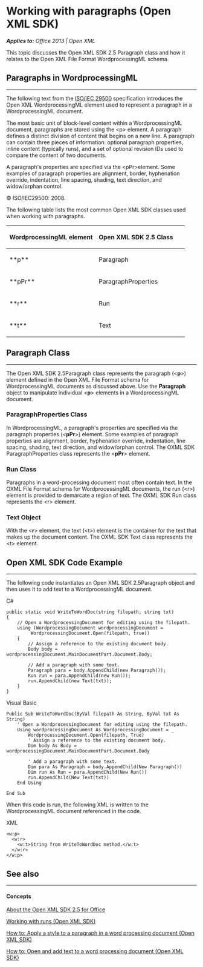 
# Working with paragraphs (Open XML SDK)
***Applies to:** Office 2013 | Open XML*

This topic discusses the Open XML SDK 2.5 <span sdata="cer"
target="T:DocumentFormat.OpenXml.Wordprocessing.Paragraph"><span
class="nolink">Paragraph</span></span> class and how it relates to the
Open XML File Format WordprocessingML schema.

## Paragraphs in WordprocessingML

-------------------------------------------------------------------------------------------------------------------------------------------------------------------------------------------------------------------

The following text from the [ISO/IEC
29500](http://go.microsoft.com/fwlink/?LinkId=194337) specification
introduces the Open XML WordprocessingML element used to represent a
paragraph in a WordprocessingML document.

The most basic unit of block-level content within a WordprocessingML
document, paragraphs are stored using the \<p\> element. A paragraph
defines a distinct division of content that begins on a new line. A
paragraph can contain three pieces of information: optional paragraph
properties, inline content (typically runs), and a set of optional
revision IDs used to compare the content of two documents.

A paragraph's properties are specified via the \<pPr\>element. Some
examples of paragraph properties are alignment, border, hyphenation
override, indentation, line spacing, shading, text direction, and
widow/orphan control.

© ISO/IEC29500: 2008.

The following table lists the most common Open XML SDK classes used when
working with paragraphs.

<table>
<colgroup>
<col width="50%" />
<col width="50%" />
</colgroup>
<thead>
<tr class="header">
<th align="left"><p>WordprocessingML element</p></th>
<th align="left"><p>Open XML SDK 2.5 Class</p></th>
</tr>
</thead>
<tbody>
<tr class="odd">
<td align="left"><p>**p**</p></td>
<td align="left"><p>Paragraph</p></td>
</tr>
<tr class="even">
<td align="left"><p>**pPr**</p></td>
<td align="left"><p>ParagraphProperties</p></td>
</tr>
<tr class="odd">
<td align="left"><p>**r**</p></td>
<td align="left"><p>Run</p></td>
</tr>
<tr class="even">
<td align="left"><p>**t**</p></td>
<td align="left"><p>Text</p></td>
</tr>
</tbody>
</table>

## Paragraph Class

----------------------------------------------------------------------------------------------------------------------------------------------------------------------------------------------------

The Open XML SDK 2.5<span sdata="cer"
target="T:DocumentFormat.OpenXml.Wordprocessing.Paragraph"><span
class="nolink">Paragraph</span></span> class represents the paragraph
(\<**p**\>) element defined in the Open XML
File Format schema for WordprocessingML documents as discussed above.
Use the **Paragraph** object to manipulate
individual \<**p**\> elements in a
WordprocessingML document.

### ParagraphProperties Class

In WordprocessingML, a paragraph's properties are specified via the
paragraph properties (\<**pPr**\>) element.
Some examples of paragraph properties are alignment, border, hyphenation
override, indentation, line spacing, shading, text direction, and
widow/orphan control. The OXML SDK <span sdata="cer"
target="T:DocumentFormat.OpenXml.Wordprocessing.ParagraphProperties"><span
class="nolink">ParagraphProperties</span></span> class represents the
\<**pPr**\> element.

### Run Class

Paragraphs in a word-processing document most often contain text. In the
OXML File Format schema for WordprocessingML documents, the run (\<<span
class="keyword">r</span>\>) element is provided to demarcate a region of
text. The OXML SDK <span sdata="cer"
target="T:DocumentFormat.OpenXml.Wordprocessing.Run"><span
class="nolink">Run</span></span> class represents the \<<span
class="keyword">r</span>\> element.

### Text Object

With the \<**r**\> element, the text (\<<span
class="keyword">t</span>\>) element is the container for the text that
makes up the document content. The OXML SDK <span sdata="cer"
target="T:DocumentFormat.OpenXml.Wordprocessing.Text"><span
class="nolink">Text</span></span> class represents the \<<span
class="keyword">t</span>\> element.

## Open XML SDK Code Example

--------------------------------------------------------------------------------------------------------------------------------------------------------------------------------------------------------------

The following code instantiates an Open XML SDK 2.5<span
class="keyword">Paragraph</span> object and then uses it to add text to
a WordprocessingML document.

C\# 

    public static void WriteToWordDoc(string filepath, string txt)
    {
        // Open a WordprocessingDocument for editing using the filepath.
        using (WordprocessingDocument wordprocessingDocument =
             WordprocessingDocument.Open(filepath, true))
        {
            // Assign a reference to the existing document body.
            Body body = wordprocessingDocument.MainDocumentPart.Document.Body;

            // Add a paragraph with some text.
            Paragraph para = body.AppendChild(new Paragraph());
            Run run = para.AppendChild(new Run());
            run.AppendChild(new Text(txt));
        }
    }

Visual Basic 

    Public Sub WriteToWordDoc(ByVal filepath As String, ByVal txt As String)
        ' Open a WordprocessingDocument for editing using the filepath.
        Using wordprocessingDocument As WordprocessingDocument = _
            WordprocessingDocument.Open(filepath, True)
            ' Assign a reference to the existing document body.
            Dim body As Body = wordprocessingDocument.MainDocumentPart.Document.Body

            ' Add a paragraph with some text.            
            Dim para As Paragraph = body.AppendChild(New Paragraph())
            Dim run As Run = para.AppendChild(New Run())
            run.AppendChild(New Text(txt))
        End Using

    End Sub

When this code is run, the following XML is written to the
WordprocessingML document referenced in the code.

<span codelanguage="xmlLang"></span>
XML 

    <w:p>
      <w:r>
        <w:t>String from WriteToWordDoc method.</w:t>
      </w:r>
    </w:p>

## See also

-------------------------------------------------------------------------------------------------------------------------------------------------------------------------------------------

#### Concepts

<span sdata="link">[About the Open XML SDK 2.5 for
Office](620e86b5-49f2-43dc-85d4-9c7456c09552.htm)</span>

<span sdata="link">[Working with runs (Open XML
SDK)](1fbc6d30-bfe4-4b2b-8fd8-0c5a400d1e03.htm)</span>

<span sdata="link">[How to: Apply a style to a paragraph in a word
processing document (Open XML
SDK)](8d465a77-6c1b-453a-8375-ecf80d2f1bdc.htm)</span>

<span sdata="link">[How to: Open and add text to a word processing
document (Open XML
SDK)](360318b5-9d17-42a1-b707-c3ccd1a89c97.htm)</span>





